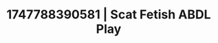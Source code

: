 ---
categories:
- Dirty inner voice
- Erotic archetypes
- Romantasy erotica
- Erotic transformation
- Story-driven erotica
image: /assets/images/1747788390581.jpg
layout: post
seo:
  description: Featured content with sensual Scat Fetish, ABDL Play. HD images available.
  keywords: Scat Fetish, ABDL Play
  og_image: /assets/images/1747788390581.jpg
  schema_type: VisualArtwork
tags:
- '#1747788390581'
- Scat Fetish
- ABDL Play
title: 1747788390581 | Scat Fetish ABDL Play
---
